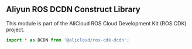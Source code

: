 ## Aliyun ROS DCDN Construct Library

This module is part of the AliCloud ROS Cloud Development Kit (ROS CDK) project.

```python
import * as DCDN from '@alicloud/ros-cdk-dcdn';
```
